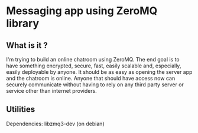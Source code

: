 # Messaging app using ZeroMQ library

## What is it ?

I'm trying to build an online chatroom using ZeroMQ. The end goal is to have something encrypted, secure, fast, easily scalable and, especially, easily deployable by anyone. It should be as easy as opening the server app and the chatroom is online.
Anyone that should have access now can securely communicate without having to rely on any third party server or service other than internet providers. 

## Utilities

Dependencies: libzmq3-dev (on debian)

